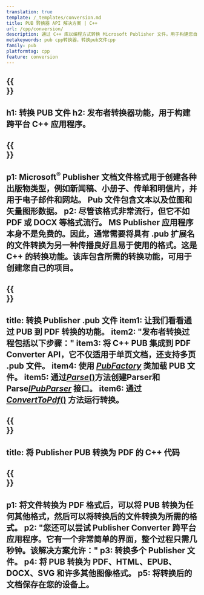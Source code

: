 ```yaml
---
translation: true
template: /_templates/conversion.md
title: PUB 转换器 API 解决方案 | C++
url: /cpp/conversion/
description: 通过 C++ 库以编程方式转换 Microsoft Publisher 文件。用于构建您自己的 PUB 转换器 C++ 项目的简单 API 解决方案。
metakeywords: pub cpp转换器，转换pub文件cpp
family: pub
platformtag: cpp
feature: conversion
---
```


{{<section banner>}}
---
h1: 转换 PUB 文件
h2: 发布者转换器功能，用于构建跨平台 C++ 应用程序。
---

{{<section overview>}}
---
p1: Microsoft<sup>®</sup> Publisher 文档文件格式用于创建各种出版物类型，例如新闻稿、小册子、传单和明信片，并用于电子邮件和网站。 Pub 文件包含文本以及位图和矢量图形数据。
p2: 尽管该格式非常流行，但它不如 PDF 或 DOCX 等格式流行。 MS Publisher 应用程序本身不是免费的。因此，通常需要将具有 .pub 扩展名的文件转换为另一种传播良好且易于使用的格式。这是 C++ 的转换功能。该库包含所需的转换功能，可用于创建您自己的项目。
---

{{<section feature1>}}
---
title: 转换 Publisher .pub 文件
item1: 让我们看看通过 PUB 到 PDF 转换的功能。
item2: "发布者转换过程包括以下步骤："
item3: 将 C++ PUB 集成到 PDF Converter API，它不仅适用于单页文档，还支持多页 .pub 文件。
item4: 使用 [*PubFactory*](https://reference.aspose.com/pub/cpp/class/aspose.pub.pub_factory) 类加载 PUB 文件。
item5: 通过[*Parse*()](https://reference.aspose.com/pub/cpp/class/aspose.pub.i_pub_parser#ae9fc7043f382a5b4a7b694f0fe477915)方法创建Parser和Parse[*IPubParser*](https:///apireference.aspose.com/pub/cpp/class/aspose.pub.i_pub_parser) 接口。
item6: 通过 [*ConvertToPdf*()](https://reference.aspose.com/pub/cpp/class/aspose.pub.i_pdf_converter) 方法运行转换。
---

{{<section codeexample>}}
---
title: 将 Publisher PUB 转换为 PDF 的 C++ 代码
---

{{<section summary>}}
---
p1: 将文件转换为 PDF 格式后，可以将 PUB 转换为任何其他格式，然后可以将转换后的文件转换为所需的格式。
p2: "您还可以尝试 Publisher Converter 跨平台应用程序。它有一个非常简单的界面，整个过程只需几秒钟。该解决方案允许："
p3: 转换多个 Publisher 文件。
p4: 将 PUB 转换为 PDF、HTML、EPUB、DOCX、SVG 和许多其他图像格式。
p5: 将转换后的文档保存在您的设备上。
---